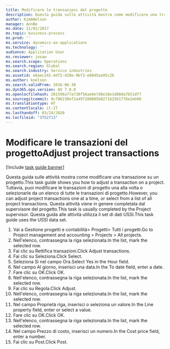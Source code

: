 ```yaml
---
title: Modificare le transazioni del progetto
description: Questa guida sulle attività mostra come modificare una transazione su un progetto.
author: KimANelson
manager: AnnBe
ms.date: 11/01/2017
ms.topic: business-process
ms.prod: ''
ms.service: dynamics-ax-applications
ms.technology: ''
audience: Application User
ms.reviewer: josaw
ms.search.scope: Operations
ms.search.region: Global
ms.search.industry: Service industries
ms.assetid: e8aec241-4df2-420e-9bf3-e6045aa95c2b
ms.author: knelson
ms.search.validFrom: 2016-06-30
ms.dyn365.ops.version: AX 7.0.0
ms.openlocfilehash: 201596a77a730f56ae0e7d8e18e1d88da7b51df7
ms.sourcegitcommit: 8c786230ef2a497280885b827162561776e2eb00
ms.translationtype: HT
ms.contentlocale: it-IT
ms.lasthandoff: 03/24/2020
ms.locfileid: "3752713"
---
```

# <a name="adjust-project-transactions"></a><span data-ttu-id="27299-103">Modificare le transazioni del progetto</span><span class="sxs-lookup"><span data-stu-id="27299-103">Adjust project transactions</span></span>

[!include [task guide banner](../../includes/task-guide-banner.md)]

<span data-ttu-id="27299-104">Questa guida sulle attività mostra come modificare una transazione su un progetto.</span><span class="sxs-lookup"><span data-stu-id="27299-104">This task guide shows you how to adjust a transaction on a project.</span></span> <span data-ttu-id="27299-105">Tuttavia, puoi modificare le transazioni di progetto una alla volta o selezionarle da un elenco di tutte le transazioni di progetto.</span><span class="sxs-lookup"><span data-stu-id="27299-105">However, you can adjust project transactions one at a time, or select from a list of all project transactions.</span></span> <span data-ttu-id="27299-106">Questa attività viene in genere completata dal supervisore del progetto.</span><span class="sxs-lookup"><span data-stu-id="27299-106">This task is usually completed by the Project supervisor.</span></span> <span data-ttu-id="27299-107">Questa guida alle attività utilizza il set di dati USSI.</span><span class="sxs-lookup"><span data-stu-id="27299-107">This task guide uses the USSI data set.</span></span>

1. <span data-ttu-id="27299-108">Vai a Gestione progetti e contabilità> Progetti> Tutti i progetti.</span><span class="sxs-lookup"><span data-stu-id="27299-108">Go to Project management and accounting > Projects > All projects.</span></span> 
2. <span data-ttu-id="27299-109">Nell'elenco, contrassegna la riga selezionata.</span><span class="sxs-lookup"><span data-stu-id="27299-109">In the list, mark the selected row.</span></span> 
3. <span data-ttu-id="27299-110">Fai clic su Rettifica transazioni.</span><span class="sxs-lookup"><span data-stu-id="27299-110">Click Adjust transactions.</span></span> 
4. <span data-ttu-id="27299-111">Fai clic su Seleziona.</span><span class="sxs-lookup"><span data-stu-id="27299-111">Click Select.</span></span> 
5. <span data-ttu-id="27299-112">Seleziona Sì nel campo Ora.</span><span class="sxs-lookup"><span data-stu-id="27299-112">Select Yes in the Hour field.</span></span> 
6. <span data-ttu-id="27299-113">Nel campo Al giorno, inserisci una data.</span><span class="sxs-lookup"><span data-stu-id="27299-113">In the To date field, enter a date.</span></span> 
7. <span data-ttu-id="27299-114">Fare clic su OK.</span><span class="sxs-lookup"><span data-stu-id="27299-114">Click OK.</span></span> 
8. <span data-ttu-id="27299-115">Nell'elenco, contrassegna la riga selezionata.</span><span class="sxs-lookup"><span data-stu-id="27299-115">In the list, mark the selected row.</span></span> 
9. <span data-ttu-id="27299-116">Fai clic su Regola.</span><span class="sxs-lookup"><span data-stu-id="27299-116">Click Adjust.</span></span> 
10. <span data-ttu-id="27299-117">Nell'elenco, contrassegna la riga selezionata.</span><span class="sxs-lookup"><span data-stu-id="27299-117">In the list, mark the selected row.</span></span> 
11. <span data-ttu-id="27299-118">Nel campo Proprietà riga, inserisci o seleziona un valore.</span><span class="sxs-lookup"><span data-stu-id="27299-118">In the Line property field, enter or select a value.</span></span> 
12. <span data-ttu-id="27299-119">Fare clic su OK.</span><span class="sxs-lookup"><span data-stu-id="27299-119">Click OK.</span></span> 
13. <span data-ttu-id="27299-120">Nell'elenco, contrassegna la riga selezionata.</span><span class="sxs-lookup"><span data-stu-id="27299-120">In the list, mark the selected row.</span></span> 
14. <span data-ttu-id="27299-121">Nel campo Prezzo di costo, inserisci un numero.</span><span class="sxs-lookup"><span data-stu-id="27299-121">In the Cost price field, enter a number.</span></span> 
15. <span data-ttu-id="27299-122">Fai clic su Post.</span><span class="sxs-lookup"><span data-stu-id="27299-122">Click Post.</span></span> 
